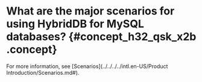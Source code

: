 # What are the major scenarios for using HybridDB for MySQL databases? {#concept_h32_qsk_x2b .concept}

For more information, see [Scenarios](../../../../intl.en-US/Product Introduction/Scenarios.md#).

